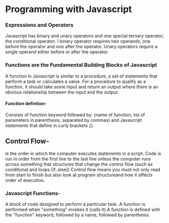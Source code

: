 # Programming with Javascript

### Expressions and Operators
Javascript has binary and unary operators and one special ternary operator, the conditional operator. I binary operator requires two operands, one before the operator and one after the operator. Unary operators require a single operand either before or after the operator. 


### Functions are the Fundamental Building Blocks of Javascript
A function in Javascript is similar to a procedure, a set of statements that perform a task or calculates a value. For a procedure to qualify as a function, it should take some input and return an output where there is an obvious relationship between the input and the output. 

#### Function defintion-
Consists of function keyword followed by: (name of function, list of parameters in parenthesis, separated by commas) and Javascript statements that define in curly brackets {}.

## Control Flow-
Is the order in which the computer executes statements in a script. Code is run in order from the first line to the last line unless the computer runs across something that structures that change the control flow (such as conditional and loops [if..else])
Control flow means you must not only read from start to finish but also look at program structureand how it affects order of execution.

### Javascript Functions-
A block of code designed to perform a particular task. A function is performed when "something" invokes it (calls it).A function is defined with the "function" keyword, followed by a name, followed by parenthesis. 

